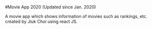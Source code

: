 #Movie App 2020 
(Updated since Jan. 2020)

A movie app which shows information of movies such as rankings, etc.
created by Jiuk Choi using react JS.

